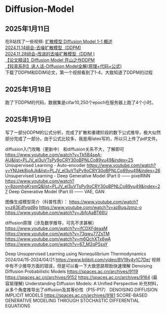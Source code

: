 # Diffusion-Model

## 2025年1月11日
在B站找了一些视频:
[扩散模型 Diffusion Model 1-1 概述](https://www.bilibili.com/video/BV1fU4y1i7kK/?share_source=copy_web&vd_source=5dc089148483e98d94828c5bf4ea5929)  
[2024.11.14组会-去噪扩散模型（DDPM)]( https://www.bilibili.com/video/BV112U5YmEQL/?share_source=copy_web&vd_source=5dc089148483e98d94828c5bf4ea5929)  
[2024.11.28组会-改进的去噪扩散模型（DDIM )]( https://www.bilibili.com/video/BV1gGzhYCENp/?share_source=copy_web&vd_source=5dc089148483e98d94828c5bf4ea5929)  
[【论文精读】Diffusion Model 开山之作DDPM](https://www.bilibili.com/video/BV1WD4y157u3/?share_source=copy_web&vd_source=5dc089148483e98d94828c5bf4ea5929)  
[【较真系列】讲人话-Diffusion Model全解(原理+代码+公式)](https://www.bilibili.com/video/BV19H4y1G73r/?share_source=copy_web&vd_source=5dc089148483e98d94828c5bf4ea5929)   
下载了DDPM和DDIM论文，第一个视频看到了1-4，大致知道了DDPM的过程

## 2025年1月18日
跑了下DDPM的代码，数据集是cifar10,250个epoch在服务器上跑了4个小时。

## 2025年1月19日
写了一部分DDPM的公式分析，完成了扩散和重建阶段的数下公式推导，极大似然部分完成了一部分。由于公式比较多，我是用latex写的，所以只上传了pdf文件。





diffusion入门攻略（更新中）
和diffusion关系不大，了解即可
https://www.youtube.com/watch?v=Tk5B4seA-AU&list=PLJV_el3uVTsPy9oCRY30oBPNLCo89yu49&index=25 
Unsupervised Learning - Auto-encoder
https://www.youtube.com/watch?v=YNUek8ioAJk&list=PLJV_el3uVTsPy9oCRY30oBPNLCo89yu49&index=26 
Unsupervised Learning - Deep Generative Model (Part I) —— pixelRNN
https://www.youtube.com/watch?v=8zomhgKrsmQ&list=PLJV_el3uVTsPy9oCRY30oBPNLCo89yu49&index=27 
Deep Generative Model (Part II) —— VAE, GAN

图像生成模型简介（科普性质）：
https://www.youtube.com/watch?v=z83Edfvgd9g 
https://www.youtube.com/watch?v=azBugJzmz-o 
https://www.youtube.com/watch?v=JbfcAaBT66U 

diffusion原理（涉及数学推导，可先不求甚解）
https://www.youtube.com/watch?v=ifCDXFdeaaM 
https://www.youtube.com/watch?v=73qwu77ZsTM 
https://www.youtube.com/watch?v=m6QchXTx6wA 
https://www.youtube.com/watch?v=67_M2qP5ssY 

Deep Unsupervised Learning using Nonequilibrium Thermodynamics
2024/04/15-2024/04/21 
https://www.bilibili.com/video/BV19v4y1C7De/ 
视频中有不少推导方面的错误，但是可以看一下大致思路帮助快速理解
Denoising Diffusion Probabilistic Models
https://spaces.ac.cn/archives/9119 
https://spaces.ac.cn/archives/9152 
https://spaces.ac.cn/archives/9164 (最容易理解)
Understanding Diffusion Models: A Unified Perspective
补充材料，从多个角度推导出了diffusion及其等价性（P15-P17）
DENOISING DIFFUSION IMPLICIT MODELS
https://spaces.ac.cn/archives/9181 
SCORE-BASED GENERATIVE MODELING THROUGH STOCHASTIC DIFFERENTIAL EQUATIONS